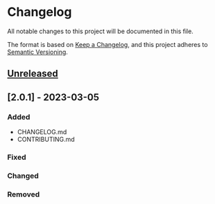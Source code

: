 # Changelog

All notable changes to this project will be documented in this file.

The format is based on [Keep a Changelog](https://keepachangelog.com/en/1.0.0/),
and this project adheres to [Semantic Versioning](https://semver.org/spec/v2.0.0.html).

## [Unreleased]

## [2.0.1] - 2023-03-05

### Added

- CHANGELOG.md
- CONTRIBUTING.md

### Fixed

### Changed

### Removed


[unreleased]: https://dev.azure.com/csiseg/IMG/_git/terraform-csi-aks-cluster/branchCompare?baseVersion=GT&targetVersion=GBmain 
